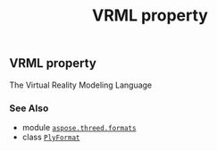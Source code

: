 ﻿---
title: VRML property
second_title: Aspose.3D for Python via .NET API References
description: 
type: docs
weight: 530
url: /python-net/aspose.threed.formats/plyformat/vrml/
is_root: false
---

## VRML property


The Virtual Reality Modeling Language

### See Also
* module [`aspose.threed.formats`](../../)
* class [`PlyFormat`](/3d/python-net/aspose.threed.formats/plyformat)
